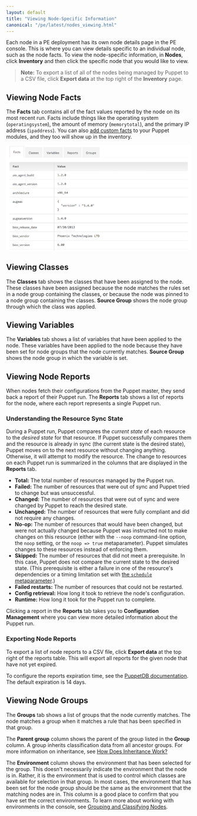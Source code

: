 ```yaml
---
layout: default
title: "Viewing Node-Specific Information"
canonical: "/pe/latest/nodes_viewing.html"
---
```


Each node in a PE deployment has its own node details page in the PE console. This is where you can view details specific to an individual node, such as the node facts. To view the node-specific information, in **Nodes**, click **Inventory** and then click the specific node that you would like to view.

> **Note:** To export a list of all of the nodes being managed by Puppet to a CSV file, click **Export data** at the top right of the **Inventory** page.

## Viewing Node Facts

The **Facts** tab contains all of the fact values reported by the node on its most recent run. Facts include things like the operating system (`operatingsystem`), the amount of memory (`memorytotal`), and the primary IP address (`ipaddress`). You can also [add custom facts](/facter/latest/custom_facts.html) to your Puppet modules, and they too will show up in the inventory.

![facts tab](./images/console/facts_tab.png)

## Viewing Classes

The **Classes** tab shows the classes that have been assigned to the node. These classes have been assigned because the node matches the rules set in a node group containing the classes, or because the node was pinned to a node group containing the classes. **Source Group** shows the node group through which the class was applied.

## Viewing Variables

The **Variables** tab shows a list of variables that have been applied to the node. These variables have been applied to the node because they have been set for node groups that the node currently matches. **Source Group** shows the node group in which the variable is set.


## Viewing Node Reports

When nodes fetch their configurations from the Puppet master, they send back a report of their Puppet run. The **Reports** tab shows a list of reports for the node, where each report represents a single Puppet run.

### Understanding the Resource Sync State

During a Puppet run, Puppet compares the _current state_ of each resource to the _desired state_ for that resource. If Puppet successfully compares them and the resource is already in sync (the current state is the desired state), Puppet moves on to the next resource without changing anything. Otherwise, it will attempt to modify the resource. The change to resources on each Puppet run is summarized in the columns that are displayed in the **Reports** tab.

* **Total:** The total number of resources managed by the Puppet run.
* **Failed:** The number of resources that were out of sync and Puppet tried to change but was unsuccessful.
* **Changed:** The number of resources that were out of sync and were changed by Puppet to reach the desired state.
* **Unchanged:** The number of resources that were fully compliant and did not require any changes.
* **No-op:** The number of resources that would have been changed, but were not actually changed because Puppet was instructed not to make changes on this resource (either with the `--noop` command-line option, the `noop` setting, or the `noop => true` metaparameter). Puppet simulates changes to these resources instead of enforcing them.
* **Skipped:** The number of resources that did not meet a prerequisite. In this case, Puppet does not compare the current state to the desired state. (This prerequisite is either a failure in one of the resource's dependencies or a timing limitation set with [the `schedule` metaparameter](/references/4.3.latest/metaparameter.html#schedule).)
* **Failed restarts:** The number of resources that could not be restarted.
* **Config retrieval:** How long it took to retrieve the node's configuration.
* **Runtime:** How long it took for the Puppet run to complete.

Clicking a report in the **Reports** tab takes you to **Configuration Management** where you can view more detailed information about the Puppet run.

### Exporting Node Reports

To export a list of node reports to a CSV file, click **Export data** at the top right of the reports table. This will export all reports for the given node that have not yet expired.

To configure the reports expiration time, see the [PuppetDB documentation](/puppetdb/3.2/configure.html#report-ttl). The default expiration is 14 days.

## Viewing Node Groups

The **Groups** tab shows a list of groups that the node currently matches. The node matches a group when it matches a rule that has been specified in that group.

The **Parent group** column shows the parent of the group listed in the **Group** column. A group inherits classification data from all ancestor groups. For more information on inheritance, see [How Does Inheritance Work?](./console_classes_groups_inheritance.html)

The **Environment** column shows the environment that has been selected for the group. This doesn't necessarily indicate the environment that the node is in. Rather, it is the environment that is used to control which classes are available for selection in that group. In most cases, the environment that has been set for the node group should be the same as the environment that the matching nodes are in. This column is a good place to confirm that you have set the correct environments. To learn more about working with environments in the console, see [Grouping and Classifying Nodes](./console_classes_groups.html).

